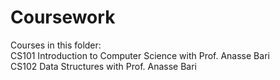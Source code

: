 # Coursework

Courses in this folder:\
CS101 Introduction to Computer Science with Prof. Anasse Bari\
CS102 Data Structures with Prof. Anasse Bari

